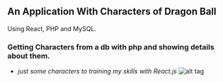 ## An Application With Characters of Dragon Ball

Using React, PHP and MySQL.

### Getting Characters from a db with php and showing details about them.

* *just some characters to training my skills with React.js*
![alt tag](/src/imgs/db-characters.jpg)